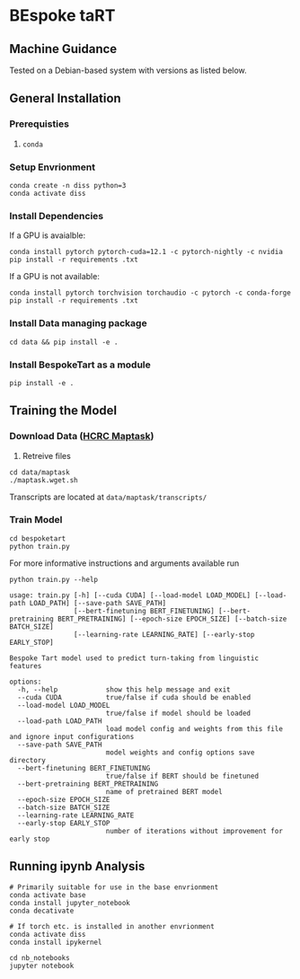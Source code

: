 # BEspoke taRT  

## Machine Guidance
Tested on a Debian-based system with versions as listed below. 

## General Installation 
### Prerequisties
1. `conda`

### Setup Envrionment
```
conda create -n diss python=3
conda activate diss
```
### Install Dependencies
If a GPU is avaialble: 
```
conda install pytorch pytorch-cuda=12.1 -c pytorch-nightly -c nvidia 
pip install -r requirements .txt
```
If a GPU is not available:
``` 
conda install pytorch torchvision torchaudio -c pytorch -c conda-forge
pip install -r requirements .txt
```

### Install Data managing package 
```
cd data && pip install -e . 
```

### Install BespokeTart as a module
```
pip install -e . 
```

## Training the Model 
### Download Data ([HCRC Maptask](https://groups.inf.ed.ac.uk/maptask/transcripts/))
1. Retreive files
```
cd data/maptask
./maptask.wget.sh
```
Transcripts are located at `data/maptask/transcripts/`

### Train Model 
```
cd bespoketart
python train.py
```
For more informative instructions and arguments available run
```
python train.py --help
```

```
usage: train.py [-h] [--cuda CUDA] [--load-model LOAD_MODEL] [--load-path LOAD_PATH] [--save-path SAVE_PATH]
                [--bert-finetuning BERT_FINETUNING] [--bert-pretraining BERT_PRETRAINING] [--epoch-size EPOCH_SIZE] [--batch-size BATCH_SIZE]
                [--learning-rate LEARNING_RATE] [--early-stop EARLY_STOP]

Bespoke Tart model used to predict turn-taking from linguistic features

options:
  -h, --help            show this help message and exit
  --cuda CUDA           true/false if cuda should be enabled
  --load-model LOAD_MODEL
                        true/false if model should be loaded
  --load-path LOAD_PATH
                        load model config and weights from this file and ignore input configurations
  --save-path SAVE_PATH
                        model weights and config options save directory
  --bert-finetuning BERT_FINETUNING
                        true/false if BERT should be finetuned
  --bert-pretraining BERT_PRETRAINING
                        name of pretrained BERT model
  --epoch-size EPOCH_SIZE
  --batch-size BATCH_SIZE
  --learning-rate LEARNING_RATE
  --early-stop EARLY_STOP
                        number of iterations without improvement for early stop

```

## Running ipynb Analysis
```
# Primarily suitable for use in the base envrionment
conda activate base
conda install jupyter_notebook
conda decativate

# If torch etc. is installed in another envrionment
conda activate diss
conda install ipykernel

cd nb_notebooks
jupyter notebook
```

